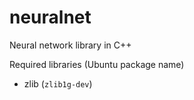 # neuralnet

Neural network library in C++

Required libraries (Ubuntu package name)
- zlib (`zlib1g-dev`)